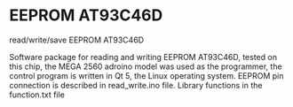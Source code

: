 # EEPROM AT93C46D
 read/write/save EEPROM AT93C46D
 
Software package for reading and writing EEPROM AT93C46D, tested on this chip, the MEGA 2560 adroino model was used as the programmer, the control program is written in Qt 5, the Linux operating system.
EEPROM pin connection is described in read_write.ino file.
Library functions in the function.txt file

